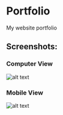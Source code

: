 # Portfolio
My website portfolio

## Screenshots:
### Computer View
![alt text](https://github.com/Leonvillefind/Portfolio/blob/master/Portfolio.PNG)

### Mobile View
![alt text](https://github.com/Leonvillefind/Portfolio/blob/master/Portfolio_mobile.PNG)


